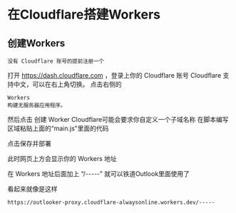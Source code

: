 # 在Cloudflare搭建Workers

## 创建Workers

```
没有 Cloudflare 账号的提前注册一个
```

打开 https://dash.cloudflare.com ，登录上你的 Cloudflare 账号
Cloudflare 支持中文，可以在右上角切换。
点击右侧的
```
Workers
构建无服务器应用程序。
```

然后点击 创建 Worker
Cloudflare可能会要求你自定义一个子域名称
在脚本编写区域粘贴上面的“main.js”里面的代码

点击保存并部署

此时网页上方会显示你的 Workers 地址

在 Workers 地址后面加上 “/-----” 就可以铁道Outlook里面使用了

看起来就像是这样
```
https://outlooker-proxy.cloudflare-alwaysonline.workers.dev/-----
```
